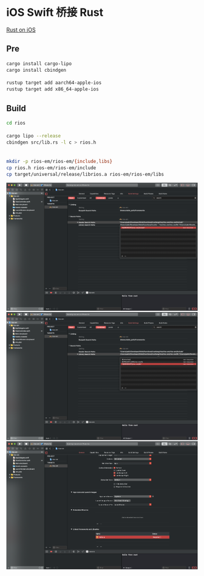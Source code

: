 # iOS Swift 桥接 Rust

[Rust on iOS](https://medium.com/visly/rust-on-ios-39f799b3c1dd)

## Pre

```bash
cargo install cargo-lipo
cargo install cbindgen

rustup target add aarch64-apple-ios
rustup target add x86_64-apple-ios
```



## Build

```bash
cd rios

cargo lipo --release
cbindgen src/lib.rs -l c > rios.h


mkdir -p rios-em/rios-em/{include,libs}
cp rios.h rios-em/rios-em/include
cp target/universal/release/librios.a rios-em/rios-em/libs
```

![1](../../images/rios/1.png)
![1](../../images/rios/2.png)
![1](../../images/rios/3.png)
